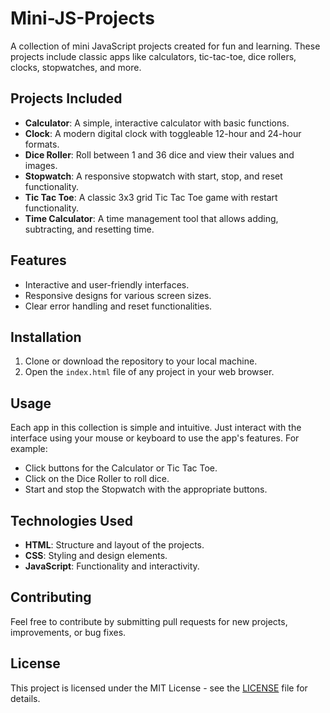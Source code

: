 # Mini-JS-Projects

A collection of mini JavaScript projects created for fun and learning. These projects include classic apps like calculators, tic-tac-toe, dice rollers, clocks, stopwatches, and more.

## Projects Included

- **Calculator**: A simple, interactive calculator with basic functions.
- **Clock**: A modern digital clock with toggleable 12-hour and 24-hour formats.
- **Dice Roller**: Roll between 1 and 36 dice and view their values and images.
- **Stopwatch**: A responsive stopwatch with start, stop, and reset functionality.
- **Tic Tac Toe**: A classic 3x3 grid Tic Tac Toe game with restart functionality.
- **Time Calculator**: A time management tool that allows adding, subtracting, and resetting time.

## Features

- Interactive and user-friendly interfaces.
- Responsive designs for various screen sizes.
- Clear error handling and reset functionalities.

## Installation

1. Clone or download the repository to your local machine.
2. Open the `index.html` file of any project in your web browser.

## Usage

Each app in this collection is simple and intuitive. Just interact with the interface using your mouse or keyboard to use the app's features. For example:
- Click buttons for the Calculator or Tic Tac Toe.
- Click on the Dice Roller to roll dice.
- Start and stop the Stopwatch with the appropriate buttons.

## Technologies Used

- **HTML**: Structure and layout of the projects.
- **CSS**: Styling and design elements.
- **JavaScript**: Functionality and interactivity.

## Contributing

Feel free to contribute by submitting pull requests for new projects, improvements, or bug fixes.

## License

This project is licensed under the MIT License - see the [LICENSE](LICENSE) file for details.
